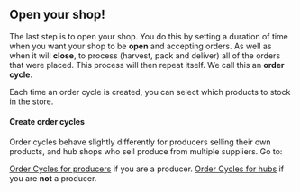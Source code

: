 ## Open your shop!

The last step is to open your shop. You do this by setting a duration of time when you want your shop to be **open** and accepting orders. As well as when it will **close**, to process (harvest, pack and deliver) all of the orders that were placed. This process will then repeat itself. We call this an **order cycle**.

Each time an order cycle is created, you can select which products to stock in the store.

#### Create order cycles
Order cycles behave slightly differently for producers selling their own products, and hub shops who sell produce from multiple suppliers. Go to:

[Order Cycles for producers](/order-cycles-for-producers.md) if you are a producer.
[Order Cycles for hubs](/order-cycles.md) if you are **not** a producer.








 